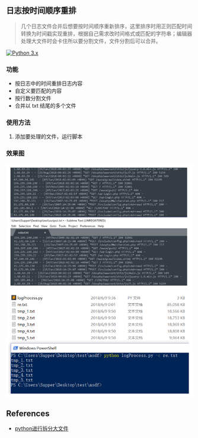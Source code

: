 ## 日志按时间顺序重排  

> 几个日志文件合并后想要按时间顺序重新排序，这里排序时用正则匹配时间转换为时间戳实现重排，根据自己需求改时间格式或匹配的字符串；编辑器处理大文件时会卡住所以要分割文件，文件分割后可以合并。

[![Python 3.x](https://img.shields.io/badge/python-3.x-yellow.svg)](https://www.python.org/) 

### 功能
- 按日志中的时间重排日志内容
- 自定义要匹配的内容
- 按行数分割文件  
- 合并以 txt 结尾的多个文件

### 使用方法  
1. 添加要处理的文件，运行脚本 

### 效果图  
![sort.png](sort.png)  
![sep.png](sep.png)


## References
- [python进行拆分大文件](https://blog.csdn.net/IBoyMan/article/details/79419347)  

